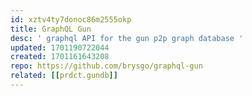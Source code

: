 ```yaml
---
id: xztv4ty7donoc86m2555okp
title: GraphQL Gun
desc: ' graphql API for the gun p2p graph database '
updated: 1701190722044
created: 1701161643208
repo: https://github.com/brysgo/graphql-gun
related: [[prdct.gundb]]
---
```


